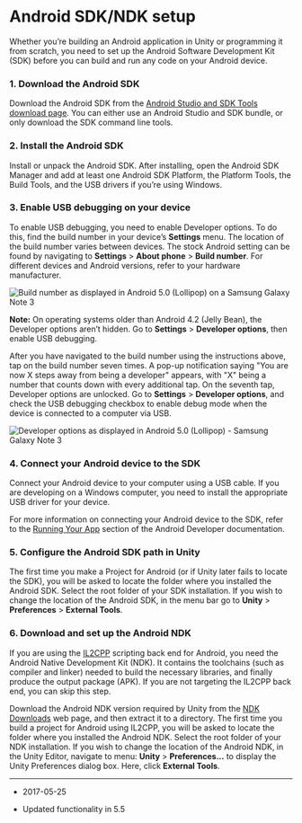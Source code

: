 # Android SDK/NDK setup

Whether you’re building an Android application in Unity or programming it from scratch, you need to set up the Android Software Development Kit (SDK) before you can build and run any code on your Android device.

### 1. Download the Android SDK

Download the Android SDK from the [Android Studio and SDK Tools download page](https://developer.android.com/studio/index.html). You can either use an Android Studio and SDK bundle, or only download the SDK command line tools.

### 2. Install the Android SDK

Install or unpack the Android SDK. After installing, open the Android SDK Manager and add at least one Android SDK Platform, the Platform Tools, the Build Tools, and the USB drivers if you’re using Windows.

### 3. Enable USB debugging on your device

To enable USB debugging, you need to enable Developer options. To do this, find the build number in your device’s __Settings__ menu. The location of the build number varies between devices. The stock Android setting can be found by navigating to __Settings__ > __About phone__ > __Build number__. For different devices and Android versions, refer to your hardware manufacturer. 

![Build number as displayed in Android 5.0 (Lollipop) on a Samsung Galaxy Note 3](../uploads/Main/android-sdksetup-0.png)

__Note:__ On operating systems older than Android 4.2 (Jelly Bean), the Developer options aren’t hidden. Go to __Settings__ > __Developer options__, then enable USB debugging.

After you have navigated to the build number using the instructions above, tap on the build number seven times. A pop-up notification saying "You are now X steps away from being a developer" appears, with "X" being a number that counts down with every additional tap. On the seventh tap, Developer options are unlocked. Go to __Settings__ > __Developer options__, and check the USB debugging checkbox to enable debug mode when the device is connected to a computer via USB.

![Developer options as displayed in Android 5.0 (Lollipop) - Samsung Galaxy Note 3](../uploads/Main/android-sdksetup-1.png)

### 4. Connect your Android device to the SDK

Connect your Android device to your computer using a USB cable. If you are developing on a Windows computer, you need to install the appropriate USB driver for your device. 

For more information on connecting your Android device to the SDK, refer to the [Running Your App](https://developer.android.com/training/basics/firstapp/running-app.html#Emulator) section of the Android Developer documentation.

### 5. Configure the Android SDK path in Unity

The first time you make a Project for Android (or if Unity later fails to locate the SDK), you will be asked to locate the folder where you installed the Android SDK. Select the root folder of your SDK installation. If you wish to change the location of the Android SDK, in the menu bar go to __Unity__ > __Preferences__ > __External Tools__.

### 6. Download and set up the Android NDK

If you are using the [IL2CPP](IL2CPP) scripting back end for Android, you need the Android Native Development Kit (NDK). It contains the toolchains (such as compiler and linker) needed to build the necessary libraries, and finally produce the output package (APK). If you are not targeting the IL2CPP back end, you can skip this step.

Download the Android NDK version required by Unity from the [NDK Downloads](https://developer.android.com/ndk/downloads/index.html) web page, and then extract it to a directory. The first time you build a project for Android using IL2CPP, you will be asked to locate the folder where you installed the Android NDK. Select the root folder of your NDK installation. If you wish to change the location of the Android NDK, in the Unity Editor, navigate to menu: __Unity__ > __Preferences...__ to display the Unity Preferences dialog box. Here, click  __External Tools__.

----

* <span class="page-edit">2017-05-25 <!-- include IncludeTextNewPageYesEdit --></span>

* <span class="page-history">Updated functionality in 5.5</span>